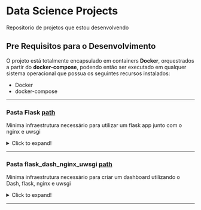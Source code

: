 # Data Science Projects
Repositorio de projetos que estou desenvolvendo




## Pre Requisitos para o Desenvolvimento

O projeto está totalmente encapsulado em containers **Docker**, orquestrados a partir do **docker-compose**, podendo 
então ser executado em qualquer sistema operacional que possua os seguintes recursos instalados:

- Docker
- docker-compose 

---
### Pasta Flask [path](https://github.com/eduardosisti/Data_Science_Projects/tree/main/Flask)
Minima infraestrutura necessário para utilizar um flask app junto com o nginx e uwsgi
<details>
  <summary>Click to expand!</summary>

    1. Faça download com git clone e entre na pasta

    2. Vá para a pasta do Flask
    ```
     cd ./Flask
    ```

    3. Execute o seguinte comando no mesmo diretório que docker-compose.yml para construir os serviços:
    ```bash
    docker-compose up -d --build
    ```
</details>

---

### Pasta flask_dash_nginx_uwsgi [path](https://github.com/eduardosisti/Data_Science_Projects/tree/main/flask_dash_nginx_uwsgi)
Minima infraestrutura necessário para criar um dashboard utilizando o Dash, flask, nginx e uwsgi

<details>
  <summary>Click to expand!</summary>


   1. Faça download com git clone e entre na pasta

   2. Vá para a pasta do Flask
   ```
    cd ./flask_dash_nginx_uwsgi
   ```
   3. Foi adicionado um autenticador para entrar no dash, para alterar o default altere o dockerfile:

   ```
    cd ./flask_dash_nginx_uwsgi/flask_app/Dockerfile

   Parametros default de login e senha:
   login:eduardo
   senha:teste
   ```
   4. Construa seu Dashboard no arquivo:
   ```
   cd ./flask_dash_nginx_uwsgi/flask_app/app_flask/views.py 
   ```
   Se precisar de ajuda vá para:
   [dash_documentation](https://dash.plotly.com/layout)

   5. Execute o seguinte comando no mesmo diretório que docker-compose.yml para construir os serviços:
   ```bash
   docker-compose up -d --build
   ```
   
</details>

---
